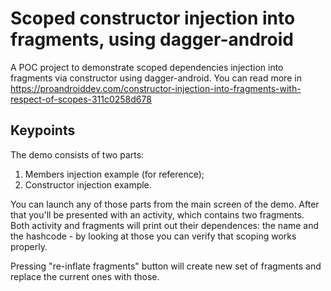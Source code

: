 # Scoped constructor injection into fragments, using dagger-android
A POC project to demonstrate scoped dependencies injection into fragments via constructor using dagger-android. You can read more in https://proandroiddev.com/constructor-injection-into-fragments-with-respect-of-scopes-311c0258d678

## Keypoints
The demo consists of two parts:
1. Members injection example (for reference);
2. Constructor injection example.

You can launch any of those parts from the main screen of the demo. After that you'll be presented with an activity, which contains two fragments. Both activity and fragments will print out their dependences: the name and the hashcode - by looking at those you can verify that scoping works properly.

Pressing "re-inflate fragments" button will create new set of fragments and replace the current ones with those.
